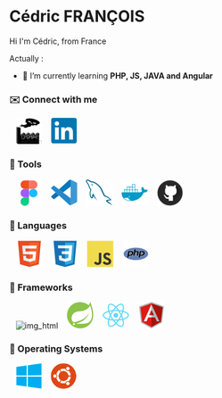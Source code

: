 # Cédric FRANÇOIS

Hi I'm Cédric, from France

Actually :

- 🌱 I’m currently learning **PHP, JS, JAVA and Angular**

### ✉️ Connect with me

&nbsp;&nbsp;
<a href="https://dasyhef.github.io/CV-CF" /><img src="./img/DII.svg" /></a>
&nbsp;&nbsp;
<a href="https://www.linkedin.com/in/c%C3%A9dric-fran%C3%A7ois-8a2089272/" target="_blanc"><img src="./img/linkedin.svg" /></a>

### 🧰 Tools

&nbsp;&nbsp;
![img_vscode](./img/Figma.svg)
&nbsp;&nbsp;
![img_vscode](./img/vscode.svg)
&nbsp;&nbsp;
![img_sql](./img/mysql.svg)
&nbsp;&nbsp;
![img_docker](./img/docker.svg)
&nbsp;&nbsp;
![img_git](./img/github.svg)

### 🧰 Languages
&nbsp;&nbsp;
![img_html](./img/html.svg)
&nbsp;&nbsp;
![img_css](./img/css.svg)
&nbsp;&nbsp;
![img_javascript](./img/javascript.svg)
&nbsp;&nbsp;
![img_php](./img/php.svg)

### 🧰 Frameworks
&nbsp;&nbsp;
![img_html](./img/symfony.svg)
&nbsp;&nbsp;
![img_html](./img/springboot.svg)
&nbsp;&nbsp;
![img_html](./img/React.svg)
&nbsp;&nbsp;
![img_html](./img/Angular.svg)


### 🧰 Operating Systems
&nbsp;&nbsp;
![img_vscode](./img/windows.svg)
&nbsp;&nbsp;
![img_vscode](./img/ubuntu.svg)
